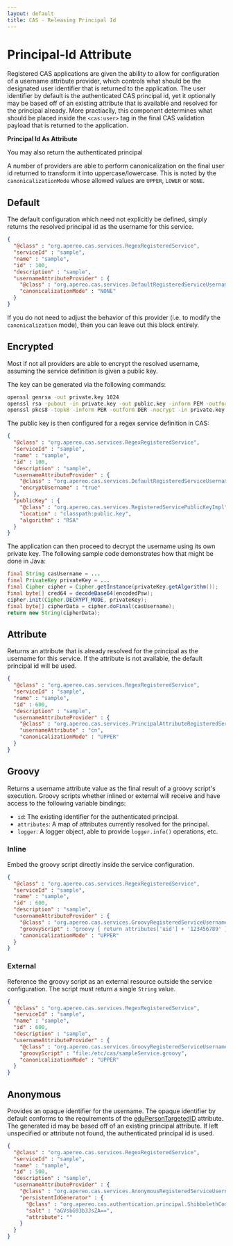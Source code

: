 ```yaml
---
layout: default
title: CAS - Releasing Principal Id
---
```


# Principal-Id Attribute

Registered CAS applications are given the ability to allow for configuration of a
username attribute provider, which controls what should be the designated user identifier
that is returned to the application. The user identifier by default is the authenticated CAS principal id, yet it optionally may be based off of an existing attribute that is available and resolved for the principal already. More practiaclly, this component determines what should be placed inside the `<cas:user>` tag in the final CAS validation payload that is returned to the application.

<div class="alert alert-warning"><strong>Principal Id As Attribute</strong><p>You may also return the authenticated principal</p></div>

A number of providers are able to perform canonicalization on the final user id returned to transform it
into uppercase/lowercase. This is noted by the `canonicalizationMode` whose allowed values are `UPPER`, `LOWER` or `NONE`.

## Default

The default configuration which need not explicitly be defined, simply returns the resolved
principal id as the username for this service.

```json
{
  "@class" : "org.apereo.cas.services.RegexRegisteredService",
  "serviceId" : "sample",
  "name" : "sample",
  "id" : 100,
  "description" : "sample",
  "usernameAttributeProvider" : {
    "@class" : "org.apereo.cas.services.DefaultRegisteredServiceUsernameProvider",
    "canonicalizationMode" : "NONE"
  }
}
```

If you do not need to adjust the behavior of this provider (i.e. to modify the `canonicalization` mode),
then you can leave out this block entirely.

## Encrypted

Most if not all providers are able to encrypt the resolved username, assuming the service definition is given a public key.

The key can be generated via the following commands:

```bash
openssl genrsa -out private.key 1024
openssl rsa -pubout -in private.key -out public.key -inform PEM -outform DER
openssl pkcs8 -topk8 -inform PER -outform DER -nocrypt -in private.key -out private.p8
```

The public key is then configured for a regex service definition in CAS:

```json
{
  "@class" : "org.apereo.cas.services.RegexRegisteredService",
  "serviceId" : "sample",
  "name" : "sample",
  "id" : 100,
  "description" : "sample",
  "usernameAttributeProvider" : {
    "@class" : "org.apereo.cas.services.DefaultRegisteredServiceUsernameProvider",
    "encryptUsername" : "true"
  },
  "publicKey" : {
    "@class" : "org.apereo.cas.services.RegisteredServicePublicKeyImpl",
    "location" : "classpath:public.key",
    "algorithm" : "RSA"
  }
}
```

The application can then proceed to decrypt the username using its own private key.
The following sample code demonstrates how that might be done in Java:

```java
final String casUsername = ...
final PrivateKey privateKey = ...
final Cipher cipher = Cipher.getInstance(privateKey.getAlgorithm());
final byte[] cred64 = decodeBase64(encodedPsw);
cipher.init(Cipher.DECRYPT_MODE, privateKey);
final byte[] cipherData = cipher.doFinal(casUsername);
return new String(cipherData);
```

## Attribute

Returns an attribute that is already resolved for the principal as the username for this service. If the attribute
is not available, the default principal id will be used.

```json
{
  "@class" : "org.apereo.cas.services.RegexRegisteredService",
  "serviceId" : "sample",
  "name" : "sample",
  "id" : 600,
  "description" : "sample",
  "usernameAttributeProvider" : {
    "@class" : "org.apereo.cas.services.PrincipalAttributeRegisteredServiceUsernameProvider",
    "usernameAttribute" : "cn",
    "canonicalizationMode" : "UPPER"
  }
}
```

## Groovy

Returns a username attribute value as the final result of a groovy script's execution.
Groovy scripts whether inlined or external will receive and have access to the following variable bindings:

- `id`: The existing identifier for the authenticated principal.
- `attributes`: A map of attributes currently resolved for the principal.
- `logger`: A logger object, able to provide `logger.info()` operations, etc.

### Inline

Embed the groovy script directly inside the service configuration.

```json
{
  "@class" : "org.apereo.cas.services.RegexRegisteredService",
  "serviceId" : "sample",
  "name" : "sample",
  "id" : 600,
  "description" : "sample",
  "usernameAttributeProvider" : {
    "@class" : "org.apereo.cas.services.GroovyRegisteredServiceUsernameProvider",
    "groovyScript" : "groovy { return attributes['uid'] + '123456789' }",
    "canonicalizationMode" : "UPPER"
  }
}
```

### External

Reference the groovy script as an external resource outside the service configuration.
The script must return a single `String` value.

```json
{
  "@class" : "org.apereo.cas.services.RegexRegisteredService",
  "serviceId" : "sample",
  "name" : "sample",
  "id" : 600,
  "description" : "sample",
  "usernameAttributeProvider" : {
    "@class" : "org.apereo.cas.services.GroovyRegisteredServiceUsernameProvider",
    "groovyScript" : "file:/etc/cas/sampleService.groovy",
    "canonicalizationMode" : "UPPER"
  }
}
```

## Anonymous

Provides an opaque identifier for the username. The opaque identifier by default conforms to the requirements
of the [eduPersonTargetedID](http://www.incommon.org/federation/attributesummary.html#eduPersonTargetedID) attribute.
The generated id may be based off of an existing principal attribute. If left unspecified or attribute not found, the authenticated principal id is used.

```json
{
  "@class" : "org.apereo.cas.services.RegexRegisteredService",
  "serviceId" : "sample",
  "name" : "sample",
  "id" : 500,
  "description" : "sample",
  "usernameAttributeProvider" : {
    "@class" : "org.apereo.cas.services.AnonymousRegisteredServiceUsernameAttributeProvider",
    "persistentIdGenerator" : {
      "@class" : "org.apereo.cas.authentication.principal.ShibbolethCompatiblePersistentIdGenerator",
      "salt" : "aGVsbG93b3JsZA==",
      "attribute": ""
    }
  }
}
```
